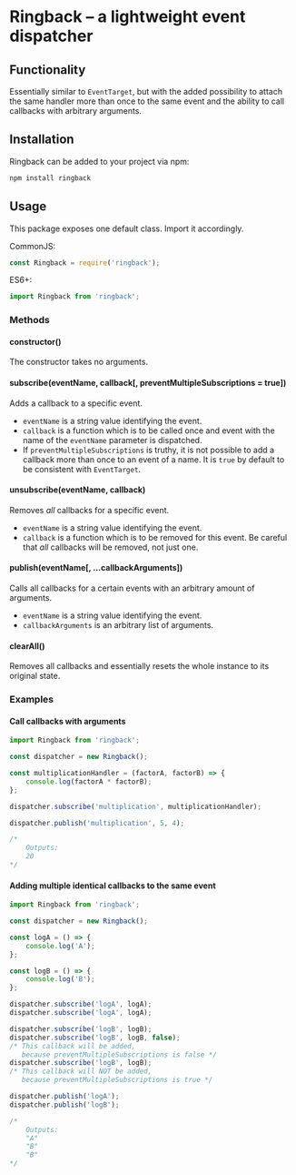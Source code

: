 # Ringback – a lightweight event dispatcher

## Functionality

Essentially similar to `EventTarget`, but with the added possibility to attach the same handler more than once to the same event and the ability to call callbacks with arbitrary arguments.

## Installation

Ringback can be added to your project via npm:

```sh
npm install ringback
```

## Usage

This package exposes one default class. Import it accordingly.

CommonJS:
```javascript
const Ringback = require('ringback');
```
ES6+:
```javascript
import Ringback from 'ringback';
```

### Methods

#### constructor()

The constructor takes no arguments.

#### subscribe(eventName, callback[, preventMultipleSubscriptions = true])

Adds a callback to a specific event.
* `eventName` is a string value identifying the event.
* `callback` is a function which is to be called once and event with the name of the `eventName` parameter is dispatched.
* If `preventMultipleSubscriptions` is truthy, it is not possible to add a callback more than once to an event of a name. It is `true` by default to be consistent with `EventTarget`.

#### unsubscribe(eventName, callback)

Removes *all* callbacks for a specific event.
* `eventName` is a string value identifying the event.
* `callback` is a function which is to be removed for this event. Be careful that *all* callbacks will be removed, not just one.

#### publish(eventName[, ...callbackArguments])

Calls all callbacks for a certain events with an arbitrary amount of arguments.
* `eventName` is a string value identifying the event.
* `callbackArguments` is an arbitrary list of arguments.

#### clearAll()

Removes all callbacks and essentially resets the whole instance to its original state.

### Examples

#### Call callbacks with arguments

```javascript
import Ringback from 'ringback';

const dispatcher = new Ringback();

const multiplicationHandler = (factorA, factorB) => {
    console.log(factorA * factorB);
};

dispatcher.subscribe('multiplication', multiplicationHandler);

dispatcher.publish('multiplication', 5, 4);

/*
    Outputs:
    20
*/
```

#### Adding multiple identical callbacks to the same event

```javascript
import Ringback from 'ringback';

const dispatcher = new Ringback();

const logA = () => {
    console.log('A');
};

const logB = () => {
    console.log('B');
};

dispatcher.subscribe('logA', logA);
dispatcher.subscribe('logA', logA);

dispatcher.subscribe('logB', logB);
dispatcher.subscribe('logB', logB, false);
/* This callback will be added,
   because preventMultipleSubscriptions is false */
dispatcher.subscribe('logB', logB);
/* This callback will NOT be added,
   because preventMultipleSubscriptions is true */

dispatcher.publish('logA');
dispatcher.publish('logB');

/*
    Outputs:
    "A"
    "B"
    "B"
*/
```

